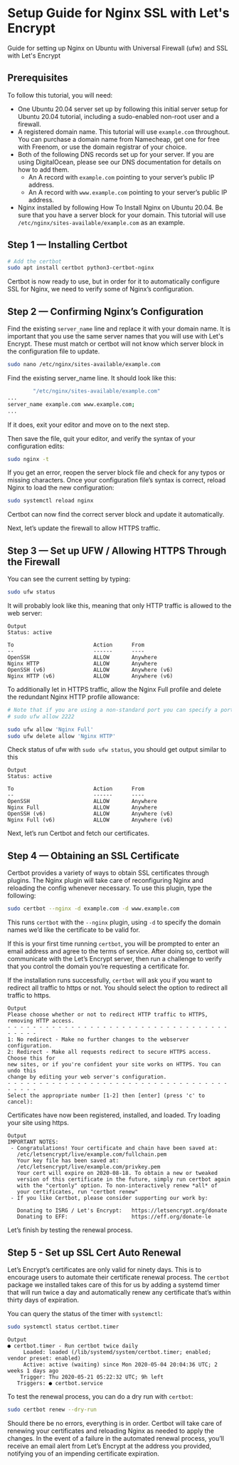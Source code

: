 # Setup Guide for Nginx SSL with Let's Encrypt

Guide for setting up Nginx on Ubuntu with Universal Firewall (ufw) and SSL with Let's Encrypt

## Prerequisites
To follow this tutorial, you will need:
- One Ubuntu 20.04 server set up by following this initial server setup for Ubuntu 20.04 tutorial, including a sudo-enabled non-root user and a firewall.
- A registered domain name. This tutorial will use `example.com` throughout. You can purchase a domain name from Namecheap, get one for free with Freenom, or use the domain registrar of your choice.
- Both of the following DNS records set up for your server. If you are using DigitalOcean, please see our DNS documentation for details on how to add them.
  - An A record with `example.com` pointing to your server’s public IP address.
  - An A record with `www.example.com` pointing to your server’s public IP address.
- Nginx installed by following How To Install Nginx on Ubuntu 20.04. Be sure that you have a server block for your domain. This tutorial will use `/etc/nginx/sites-available/example.com` as an example.

## Step 1 — Installing Certbot

```bash
# Add the certbot
sudo apt install certbot python3-certbot-nginx
```
Certbot is now ready to use, but in order for it to automatically configure SSL for Nginx, we need to verify some of Nginx’s configuration.

## Step 2 — Confirming Nginx’s Configuration
Find the existing `server_name` line and replace it with your domain name. It is important that you use the same server names that you will use with Let's Encrypt. These must match or certbot will not know which server block in the configuration file to update.
```bash
sudo nano /etc/nginx/sites-available/example.com
```
Find the existing server_name line. It should look like this:
```bash
        "/etc/nginx/sites-available/example.com"
...
server_name example.com www.example.com;
...
```
If it does, exit your editor and move on to the next step.

Then save the file, quit your editor, and verify the syntax of your configuration edits:
```bash
sudo nginx -t
```
If you get an error, reopen the server block file and check for any typos or missing characters. Once your configuration file’s syntax is correct, reload Nginx to load the new configuration:
```bash
sudo systemctl reload nginx
```
Certbot can now find the correct server block and update it automatically.

Next, let’s update the firewall to allow HTTPS traffic.

## Step 3 — Set up UFW / Allowing HTTPS Through the Firewall
You can see the current setting by typing:
```bash
sudo ufw status
```
It will probably look like this, meaning that only HTTP traffic is allowed to the web server:
```
Output
Status: active

To                         Action      From
--                         ------      ----
OpenSSH                    ALLOW       Anywhere                  
Nginx HTTP                 ALLOW       Anywhere                  
OpenSSH (v6)               ALLOW       Anywhere (v6)             
Nginx HTTP (v6)            ALLOW       Anywhere (v6)
```

To additionally let in HTTPS traffic, allow the Nginx Full profile and delete the redundant Nginx HTTP profile allowance:

```bash
# Note that if you are using a non-standard port you can specify a port number
# sudo ufw allow 2222

sudo ufw allow 'Nginx Full'
sudo ufw delete allow 'Nginx HTTP'
```
Check status of ufw with `sudo ufw status`, you should get output similar to this
```
Output
Status: active

To                         Action      From
--                         ------      ----
OpenSSH                    ALLOW       Anywhere
Nginx Full                 ALLOW       Anywhere
OpenSSH (v6)               ALLOW       Anywhere (v6)
Nginx Full (v6)            ALLOW       Anywhere (v6)
```

Next, let’s run Certbot and fetch our certificates.

## Step 4 — Obtaining an SSL Certificate
Certbot provides a variety of ways to obtain SSL certificates through plugins. The Nginx plugin will take care of reconfiguring Nginx and reloading the config whenever necessary. To use this plugin, type the following:
```bash
sudo certbot --nginx -d example.com -d www.example.com
```
This runs `certbot` with the `--nginx` plugin, using `-d` to specify the domain names we’d like the certificate to be valid for.

If this is your first time running `certbot`, you will be prompted to enter an email address and agree to the terms of service. After doing so, certbot will communicate with the Let’s Encrypt server, then run a challenge to verify that you control the domain you’re requesting a certificate for.

If the installation runs successfully, `certbot` will ask you if you want to redirect all traffic to https or not. You should select the option to redirect all traffic to https.
```
Output
Please choose whether or not to redirect HTTP traffic to HTTPS, removing HTTP access.
- - - - - - - - - - - - - - - - - - - - - - - - - - - - - - - - - - - - - - - -
1: No redirect - Make no further changes to the webserver configuration.
2: Redirect - Make all requests redirect to secure HTTPS access. Choose this for
new sites, or if you're confident your site works on HTTPS. You can undo this
change by editing your web server's configuration.
- - - - - - - - - - - - - - - - - - - - - - - - - - - - - - - - - - - - - - - -
Select the appropriate number [1-2] then [enter] (press 'c' to cancel):
```

Certificates have now been registered, installed, and loaded. Try loading your site using https.
```
Output
IMPORTANT NOTES:
 - Congratulations! Your certificate and chain have been saved at:
   /etc/letsencrypt/live/example.com/fullchain.pem
   Your key file has been saved at:
   /etc/letsencrypt/live/example.com/privkey.pem
   Your cert will expire on 2020-08-18. To obtain a new or tweaked
   version of this certificate in the future, simply run certbot again
   with the "certonly" option. To non-interactively renew *all* of
   your certificates, run "certbot renew"
 - If you like Certbot, please consider supporting our work by:

   Donating to ISRG / Let's Encrypt:   https://letsencrypt.org/donate
   Donating to EFF:                    https://eff.org/donate-le
```

Let’s finish by testing the renewal process.

## Step 5 - Set up SSL Cert Auto Renewal

Let’s Encrypt’s certificates are only valid for ninety days. This is to encourage users to automate their certificate renewal process. The `certbot` package we installed takes care of this for us by adding a systemd timer that will run twice a day and automatically renew any certificate that’s within thirty days of expiration.

You can query the status of the timer with `systemctl`:

```bash
sudo systemctl status certbot.timer
```
```
Output
● certbot.timer - Run certbot twice daily
     Loaded: loaded (/lib/systemd/system/certbot.timer; enabled; vendor preset: enabled)
     Active: active (waiting) since Mon 2020-05-04 20:04:36 UTC; 2 weeks 1 days ago
    Trigger: Thu 2020-05-21 05:22:32 UTC; 9h left
   Triggers: ● certbot.service
```

To test the renewal process, you can do a dry run with `certbot`:
```bash
sudo certbot renew --dry-run
```

Should there be no errors, everything is in order. Certbot will take care of renewing your certificates and reloading Nginx as needed to apply the changes. In the event of a failure in the automated renewal process, you’ll receive an email alert from Let’s Encrypt at the address you provided, notifying you of an impending certificate expiration.